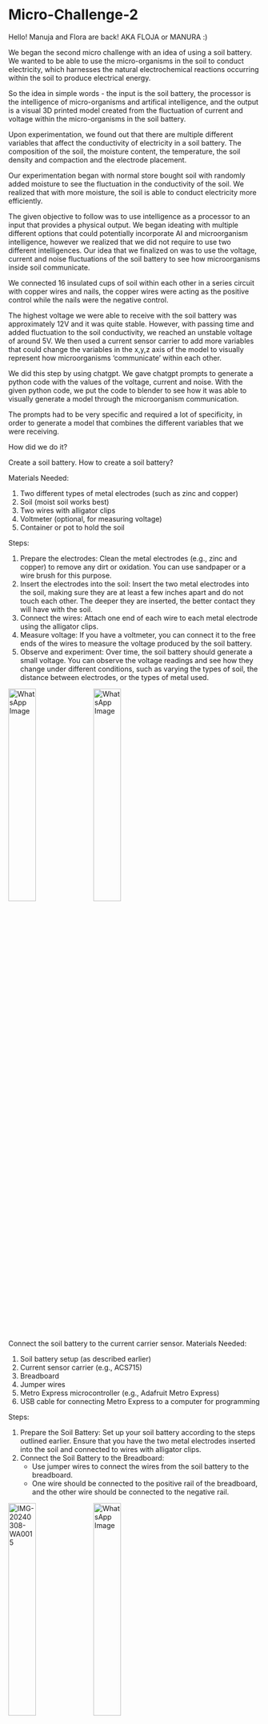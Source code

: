 # Micro-Challenge-2

Hello!
Manuja and Flora are back! AKA FLOJA or MANURA :)

We began the second micro challenge with an idea of using a soil battery. We wanted to be able to use the micro-organisms in the soil to conduct electricity, which harnesses the natural electrochemical reactions occurring within the soil to produce electrical energy.

So the idea in simple words - the input is the soil battery, the processor is the intelligence of micro-organisms and artifical intelligence, and the output is a visual 3D printed model created from the fluctuation of current and voltage within the micro-organisms in the soil battery.

Upon experimentation, we found out that there are multiple different variables that affect the conductivity of electricity in a soil battery. The composition of the soil, the moisture content, the temperature, the soil density and compaction and the electrode placement. 

Our experimentation began with normal store bought soil with randomly added moisture to see the fluctuation in the conductivity of the soil. We realized that with more moisture, the soil is able to conduct electricity more efficiently. 

The given objective to follow was to use intelligence as a processor to an input that provides a physical output. We began ideating with multiple different options that could potentially incorporate AI and microorganism intelligence, however we realized that we did not require to use two different intelligences. Our idea that we finalized on was to use the voltage, current and noise fluctuations of the soil battery to see how microorganisms inside soil communicate. 

We connected 16 insulated cups of soil within each other in a series circuit with copper wires and nails, the copper wires were acting as the positive control while the nails were the negative control.

The highest voltage we were able to receive with the soil battery was approximately 12V and it was quite stable. However, with passing time and added fluctuation to the soil conductivity, we reached an unstable voltage of around 5V. We then used a current sensor carrier to add more variables that could change the variables in the x,y,z axis of the model to visually represent how microorganisms ‘communicate’ within each other. 

We did this step by using chatgpt. We gave chatgpt prompts to generate a python code with the values of the voltage, current and noise. With the given python code, we put the code to blender to see how it was able to visually generate a model through the microorganism communication. 

The prompts had to be very specific and required a lot of specificity, in order to generate a model that combines the different variables that we were receiving. 

How did we do it?

Create a soil battery. How to create a soil battery? 

Materials Needed:
1. Two different types of metal electrodes (such as zinc and copper)
2. Soil (moist soil works best)
3. Two wires with alligator clips
4. Voltmeter (optional, for measuring voltage)
5. Container or pot to hold the soil

Steps:
1. Prepare the electrodes: Clean the metal electrodes (e.g., zinc and copper) to remove any dirt or oxidation. You can use sandpaper or a wire brush for this purpose.
2. Insert the electrodes into the soil: Insert the two metal electrodes into the soil, making sure they are at least a few inches apart and do not touch each other. The deeper they are inserted, the better contact they will have with the soil.
3. Connect the wires: Attach one end of each wire to each metal electrode using the alligator clips.
4. Measure voltage: If you have a voltmeter, you can connect it to the free ends of the wires to measure the voltage produced by the soil battery. 
5. Observe and experiment: Over time, the soil battery should generate a small voltage. You can observe the voltage readings and see how they change under different conditions, such as varying the types of soil, the distance between electrodes, or the types of metal used.

 <img src="WhatsApp Image 2024-03-08 at 12.59.25_a627a23a.jpg" alt="WhatsApp Image" width="33%">   <img src="IMG-20240308-WA0012.jpg" alt="WhatsApp Image" width="33%">


Connect the soil battery to the current carrier sensor. 
Materials Needed:
1. Soil battery setup (as described earlier)
2. Current sensor carrier (e.g., ACS715)
3. Breadboard
4. Jumper wires
5. Metro Express microcontroller (e.g., Adafruit Metro Express)
6. USB cable for connecting Metro Express to a computer for programming

Steps:
1. Prepare the Soil Battery: Set up your soil battery according to the steps outlined earlier. Ensure that you have the two metal electrodes inserted into the soil and connected to wires with alligator clips.
2. Connect the Soil Battery to the Breadboard:
   - Use jumper wires to connect the wires from the soil battery to the breadboard. 
   - One wire should be connected to the positive rail of the breadboard, and the other wire should be connected to the negative rail.

<img src="IMG-20240308-WA0015.jpg" alt="IMG-20240308-WA0015" width="33%"> <img src="WhatsApp Image 2024-03-08 at 12.59.25_af2f5d52.jpg" alt="WhatsApp Image" width="33%">


Code to read soil battery current: code found on internet, lost the site but we will find it again

    float V;      // Voltage variable
float I;      // Current variable
float Iav;    // Current average variable
float noise;  // Noise variable
int n;        // Counter variable
int R;        // Raw ADC reading variable
int Rav;      // Raw Average ADC reading variable

const int analogInPin = A0;    // Analog input pin connected to the ACS724 output
float voltageReference = 5.0;  // Voltage reference for the Arduino (in volts)
//float sensitivity = 0.066;     // Sensitivity of the ACS724 sensor (mV per A)
float sensitivity = 66;
void setup() {
  Serial.begin(9600);  // Initialize serial communication
}

void loop() {
  for (n = 0; n < 10; n++) {      // Do 10 times over
    V = analogRead(analogInPin);  // Read the voltage on the A0 pin
    R = V;                        // Set R equal to the raw ADC value
    delay(10);

    V = (V / 1023.0) * 5000;  // Convert the digital ADC value to millivolts (5V)
    I = V / sensitivity;      // Convert the sensor voltage reading to Amps
    V = V/1000;
    I = I;
    Serial.print("V = ");
    Serial.print(V);
    Serial.print(" V\t");  // Print voltage
    Serial.print("I = ");
    Serial.print(I);
    Serial.println(" mA");  // Print current

    Iav = Iav + I;  // Sum up the ten current measurements
    Rav = Rav + R;  // Sum up the ten digital ADC measurements

    if (n == 9) {      // If at the tenth measurement, take the average
      Iav = Iav / 10;  // Calculate the average current
      Rav = Rav / 10;  // Calculate the average digital ADC reading

      // Calculate noise (standard deviation)
      noise = 0;
      for (int i = 0; i < 10; i++) {
        V = analogRead(analogInPin);
        R = V;
        delay(10);
        V = (V / 1023.0) * 5000;
        I = V / sensitivity;
        noise += pow(I - Iav, 2);
      }
      noise = sqrt(noise / 10);

      Serial.print("Iav = ");
      Serial.print(Iav);  // Print out the average current value
      Serial.print("\tNoise = ");
      Serial.println(noise);  // Print out the noise value

      Iav = 0;  // Reset the Iav value for the next run
      Rav = 0;  // Reset the Rav value for the next run
      delay(2000);
    }
  }
}```


4. Connect the Current Sensor Carrier to the Breadboard:
   - Place the current sensor carrier (e.g., ACS712) on the breadboard.
   - Connect its power pins (VCC and GND) to the respective power rails on the breadboard using jumper wires.
   - Connect the output pin of the current sensor carrier to a free row on the breadboard.
5. Connect the Metro Express Microcontroller:
   - Connect the Metro Express microcontroller to the breadboard using jumper wires.
   - Connect the 5V and GND pins of the Metro Express to the respective power rails on the breadboard.
   - Connect a digital input pin (e.g., pin 13) of the Metro Express to the output pin of the current sensor carrier.
6. Program the Metro Express:
   - Write a program for the Metro Express microcontroller that reads the output of the current sensor carrier and performs any desired actions based on the current readings. You may need to install libraries for interfacing with the current sensor carrier.
   - Upload the program to the Metro Express using the Arduino IDE or CircuitPython.
7. Test the Setup:
   - Power on the Metro Express microcontroller.
   - Monitor the current readings from the soil battery using the current sensor carrier. You can use the serial monitor in your programming environment to view the readings.

<img src="Model Image 1.png" alt="IMAGE 6" width="33%"> <img src="Model Image 2.png" alt="IMAGE 6" width="33%"> <img src="Model GIF.gif" alt="IMAGE 6" width="33%"> <img src="Model image with code.png" alt="IMAGE 6" width="33%"> 

Explanation of code

4. Connect the Current Sensor Carrier to the Breadboard:
   - Place the current sensor carrier (e.g., ACS712) on the breadboard.
   - Connect its power pins (VCC and GND) to the respective power rails on the breadboard using jumper wires.
   - Connect the output pin of the current sensor carrier to a free row on the breadboard.
5. Connect the Metro Express Microcontroller:
   - Connect the Metro Express microcontroller to the breadboard using jumper wires.
   - Connect the 5V and GND pins of the Metro Express to the respective power rails on the breadboard.
   - Connect analog input pin (e.g., A0) of the Metro Express to the output pin of the current sensor carrier.
6. Program the Metro Express:
   - Write a code for the Metro Express microcontroller that reads the output of the current sensor carrier and performs any desired actions based on the current readings. You may need to install libraries for interfacing with the current sensor carrier.
   - Upload the code to the Metro Express using the Arduino IDE.
7. Test the Setup:
   - Monitor the current readings from the soil battery using the current sensor carrier. You can use the serial monitor in your programming environment to view the readings.


Take the readings from the current carrier sensor and develop a python code - prompting it such that with the readings provided, the model creates changes and varies as the fluctuation in the current and voltage occurs.

Examples of prompts 



Steps to connect arduino to blender console:
Closer Arduino serial monitor to let the blender port connection come in
Open Blender
Open text editor
Paste code
Run code
Check for errors in blender python console
If running the blender python console should should start printing the data sent from Arduino


Python code generating curve and spheres every 2 sec depending on current and voltage coming in:


```import bpy
import serial.tools.list_ports

def find_available_com_port():
    ports = [port.device for port in serial.tools.list_ports.comports()]
    if ports:
        return ports[0]  # Return the first available port
    else:
        return None  # No available ports


def create_speculative_shape(x, y, z, scale, raw_data):
    min_radius = 0.2  # Minimum radius for visibility
    radius = max(scale * 0.1, min_radius)  # Ensure the radius is at least 0.2 meters
    bpy.ops.mesh.primitive_uv_sphere_add(radius=radius, location=(x, y, z), segments=32, ring_count=16)
    sphere_obj = bpy.context.active_object
    
    # Set the name of the sphere as the raw data
    sphere_obj.name = raw_data


def create_speculative_curve(x, y, z, scale, raw_data):
    bpy.ops.curve.primitive_bezier_curve_add(enter_editmode=False, align='WORLD', location=(x, y, z), scale=(1.0, scale, 1.0))
    
    curve_obj = bpy.context.active_object
    
    # Use the raw data as the name for the curve
    curve_obj.name = raw_data
    
    # Set the depth property for extrusion
    curve_obj.data.bevel_depth = 0.05
    
    return curve_obj

def parse_data(data):
    try:
        voltage_start = data.index("V = ") + len("V = ")
        current_start = data.index("I = ") + len("I = ")
        voltage = float(data[voltage_start:voltage_start + 5])
        current = float(data[current_start:current_start + 6])
        return voltage, current
    except ValueError:
        return None, None

# Declare last_voltage as a global variable
last_voltage = 0.0

# Declare last_current as a global variable
last_current = 0.0

def read_serial_port():
    global x_coordinate
    global y_coordinate
    global last_voltage
    global last_current


    '''
    global x_coordinate_sphere
    global y_coordinate_sphere
    global last_current
    '''

    data = ser.readline().decode().strip()
    print(f"Raw Data: {data}")

    voltage, current = parse_data(data)
    
    print(voltage)
    print(current)

    if voltage is not None and current is not None:
        print(f"Voltage: {voltage} V, Current: {current} mA")

        # Calculate scaling factor based on voltage change
        scaling_factor = 1.0 + (voltage - last_voltage) / 0.01 * 2
        diff = current - last_current
        scaling_factor_sphere =  1.0 + (diff) / 0.01 * 1/3 

        #print(diff)

        #print(scaling_factor_sphere)

        scaling_factor_sphere = scaling_factor_sphere/2 + 0.5

        print(scaling_factor_sphere)

        # Use the scaled current as the scale for the sphere
        sphere_obj = create_speculative_shape(x_coordinate, y_coordinate, 0, scale=scaling_factor_sphere, raw_data=data)
        # Use the scaled voltage as the scale for the curve
        curve_obj = create_speculative_curve(x_coordinate, y_coordinate, 0, scale=scaling_factor, raw_data=data)

        # Update the curve's y-axis scale based on voltage change
        curve_obj.scale.y = scaling_factor
        #sphere_obj.scale = (scaling_factor_sphere,scaling_factor_sphere,scaling_factor_sphere)
        # Update last_voltage for the next iteration
        last_voltage = voltage

        
        # Update last_current for the next iteration
        last_current = current

        # Increment y_coordinate by 0.05 for the next curve along the y-axis
        # Displacement distance of both objects.
        y_coordinate += 0.2

        # Rotate the curve to face the sky
        curve_obj.rotation_euler = (0, 0, 0)  # Reset rotation
        curve_obj.rotation_euler.rotate_axis("X", 1.5708)  # 1.5708 radians is approximately 90 degrees around X-axis

    return 2.0

com_port = find_available_com_port()

if com_port:
    print(f"Connecting to {com_port}")
    ser = serial.Serial(com_port, 9600, timeout=1)

    x_coordinate = 0.0
    y_coordinate = 0.0

    bpy.app.timers.register(read_serial_port)
else:
    print("No available COM ports found.")```









